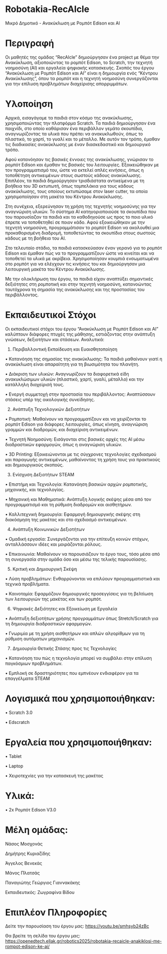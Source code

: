 # Robotakia-RecAIcle
 Μικρό Δημοτικό - Ανακύκλωση με Ρομπότ Edison και AI

# Περιγραφή
Οι μαθητές της ομάδας “RecAIcle” δημιούργησαν ένα project με θέμα την Ανακύκλωση, αξιοποιώντας το ρομπότ Edison, το Scratch, την τεχνητή νοημοσύνη (AI) και εργαλεία ψηφιακής κατασκευής. Σκοπός του έργου “Ανακύκλωση με Ρομπότ Edison και AI” είναι η δημιουργία ενός “Κέντρου Ανακύκλωσης”, όπου τα ρομπότ και η τεχνητή νοημοσύνη συνεργάζονται για την επίλυση προβλημάτων διαχείρισης απορριμμάτων. 

# Υλοποίηση

Αρχικά, εισαγάγαμε τα παιδιά στον κόσμο της ανακύκλωσης, χρησιμοποιώντας την πλατφόρμα Scratch. Τα παιδιά δημιούργησαν ένα παιχνίδι, στο οποίο καθάρισαν ένα περιβάλλον γεμάτο σκουπίδια, αναγνωρίζοντας τα υλικά που πρέπει να ανακυκλωθούν, όπως το πλαστικό, το χαρτί, το γυαλί και το μέταλλο. Με αυτόν τον τρόπο, έμαθαν τις διαδικασίες ανακύκλωσης με έναν διασκεδαστικό και δημιουργικό τρόπο.

Αφού κατανόησαν τις βασικές έννοιες της ανακύκλωσης, γνώρισαν το ρομπότ Edison και έμαθαν τις βασικές του λειτουργίες. Εξοικειώθηκαν με τον προγραμματισμό του, ώστε να εκτελεί απλές κινήσεις, όπως η τοποθέτηση αντικειμένων στους σωστούς κάδους ανακύκλωσης. Επιπλέον, τα παιδιά δημιούργησαν τρισδιάστατα αντικείμενα με τη βοήθεια του 3D εκτυπωτή, όπως ταμπελάκια για τους κάδους ανακύκλωσης, τους οποίους εκτυπώσαμε στον laser cutter, τα οποία χρησιμοποίησαν στη μακέτα του Κέντρου Ανακύκλωσης.

Στη συνέχεια, εξερεύνησαν τη χρήση της τεχνητής νοημοσύνης για την αναγνώριση υλικών. Το σύστημα AI κατηγοριοποιούσε τα σκουπίδια που του παρουσίαζαν τα παιδιά και τα καθοδηγούσε ως προς το ποιο υλικό έπρεπε να τοποθετηθεί σε ποιον κάδο. Αφού εξοικειώθηκαν με την τεχνητή νοημοσύνη, προγραμμάτισαν το ρομπότ Edison να ακολουθεί μια προκαθορισμένη διαδρομή, τοποθετώντας τα σκουπίδια στους σωστούς κάδους με τη βοήθεια του AI.

Στο τελευταίο στάδιο, τα παιδιά κατασκεύασαν έναν γερανό για το ρομπότ Edison και έμαθαν πώς να το προγραμματίζουν ώστε να κινείται και να τοποθετεί τα υλικά με ακρίβεια. Χρησιμοποίησαν κουμπιά ενσωματωμένα στο ρομπότ για να ελέγχουν τις κινήσεις του και δημιούργησαν μια λειτουργική μακέτα του Κέντρου Ανακύκλωσης.

Με την ολοκλήρωση του έργου, τα παιδιά είχαν αναπτύξει σημαντικές δεξιότητες στη ρομποτική και στην τεχνητή νοημοσύνη, κατανοώντας ταυτόχρονα τη σημασία της ανακύκλωσης και της προστασίας του περιβάλλοντος.

# Εκπαιδευτικοί Στόχοι

Οι εκπαιδευτικοί στόχοι του έργου “Ανακύκλωση με Ρομπότ Edison και AI” καλύπτουν διάφορες πτυχές της μάθησης, εστιάζοντας στην ανάπτυξη γνώσεων, δεξιοτήτων και στάσεων. Αναλυτικά: 

1. Περιβαλλοντική Εκπαίδευση και Ευαισθητοποίηση

• Κατανόηση της σημασίας της ανακύκλωσης: Τα παιδιά μαθαίνουν γιατί η ανακύκλωση είναι απαραίτητη για τη βιωσιμότητα του πλανήτη.

• Διάκριση των υλικών: Αναγνωρίζουν τα διαφορετικά είδη ανακυκλώσιμων υλικών (πλαστικό, χαρτί, γυαλί, μέταλλο) και την κατάλληλη διαχείρισή τους.

• Ενεργή συμμετοχή στην προστασία του περιβάλλοντος: Αναπτύσσουν στάσεις υπέρ της οικολογικής συνείδησης.

2. Ανάπτυξη Τεχνολογικών Δεξιοτήτων

• Ρομποτική: Μαθαίνουν να προγραμματίζουν και να χειρίζονται το ρομπότ Edison για διάφορες λειτουργίες, όπως κίνηση, αναγνώριση γραμμών και διαδρομών, και διαχείριση αντικειμένων.

• Τεχνητή Νοημοσύνη: Εισάγονται στις βασικές αρχές της AI μέσω διαδραστικών εφαρμογών, όπως η αναγνώριση υλικών.

• 3D Printing: Εξοικειώνονται με τις σύγχρονες τεχνολογίες σχεδιασμού και παραγωγής αντικειμένων, μαθαίνοντας τη χρήση τους για πρακτικούς και δημιουργικούς σκοπούς.

3. Ενίσχυση Δεξιοτήτων STEAM

• Επιστήμη και Τεχνολογία: Κατανόηση βασικών αρχών ρομποτικής, μηχανικής, και τεχνολογίας.

• Μηχανική και Μαθηματικά: Ανάπτυξη λογικής σκέψης μέσα από τον προγραμματισμό και τη ρύθμιση διαδρομών και αισθητήρων.

• Καλλιτεχνική δημιουργία: Εφαρμογή δημιουργικής σκέψης στη διακόσμηση της μακέτας και στο σχεδιασμό αντικειμένων.

4. Ανάπτυξη Κοινωνικών Δεξιοτήτων

• Ομαδική εργασία: Συνεργάζονται για την επίτευξη κοινών στόχων, ανταλλάσσουν ιδέες και μοιράζονται ρόλους.

• Επικοινωνία: Μαθαίνουν να παρουσιάζουν το έργο τους, τόσο μέσα από τη συνεργασία στην ομάδα όσο και μέσω της τελικής παρουσίασης.

5. Κριτική και Δημιουργική Σκέψη

• Λύση προβλημάτων: Ενθαρρύνονται να επιλύουν προγραμματιστικά και τεχνικά προβλήματα.

• Καινοτομία: Εφαρμόζουν δημιουργικές προσεγγίσεις για τη βελτίωση των λειτουργιών της μακέτας και των ρομπότ.

6. Ψηφιακές Δεξιότητες και Εξοικείωση με Εργαλεία

• Ανάπτυξη δεξιοτήτων χρήσης προγραμμάτων όπως Stretch/Scratch για τη δημιουργία διαδραστικών εφαρμογών.

• Γνωριμία με τη χρήση αισθητήρων και απλών αλγορίθμων για τη ρύθμιση αυτόματων μηχανισμών.

7. Δημιουργία Θετικής Στάσης προς τις Τεχνολογίες

• Κατανόηση του πώς η τεχνολογία μπορεί να συμβάλει στην επίλυση παγκόσμιων προβλημάτων.

• Εμπλοκή σε δραστηριότητες που εμπνέουν ενδιαφέρον για τα επαγγέλματα STEAM

# Λογισμικά που χρησιμοποιήθηκαν:  
• Scratch 3.0 

• Edscratch  

# Εργαλεία που χρησιμοποιήθηκαν:  
• Tablet 

• Laptop 

• Χειροτεχνίες για την κατασκευή της μακέτας 

# Υλικά:  

• 2x Ρομπότ Edison V3.0

# Μέλη ομάδας:  

Νάσος Μοσχονάς

Δημήτρης Κυριαζίδης

Άγγελος Βενεκάς

Μάνος Πλατσάς

Παναγιώτης Γεώργιος Γιαννακάκης

Εκπαιδευτικός: Ζωγραφίνα Βίδου

# Επιπλέον Πληροφορίες

Δείτε την παρουσίαση του έργου μας: 
https://youtu.be/smhsyb24zBc

Θα βρείτε τη σελίδα του έργου μας: 
https://openedtech.ellak.gr/robotics2025/robotakia-recaicle-anakiklosi-me-rompot-edison-ke-ai/